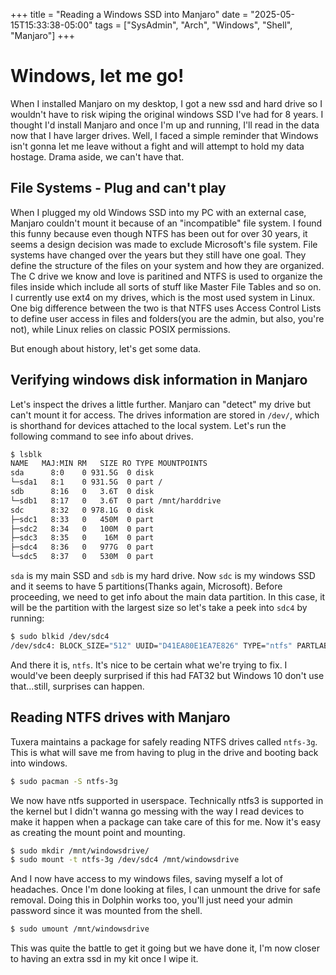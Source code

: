 +++
title = "Reading a Windows SSD into Manjaro"
date = "2025-05-15T15:33:38-05:00"
tags = ["SysAdmin", "Arch", "Windows", "Shell", "Manjaro"]
+++

# Windows, let me go!

When I installed Manjaro on my desktop, I got a new ssd and hard drive so I wouldn't have to risk wiping the original windows SSD I've had for 8 years. I thought I'd install Manjaro and once I'm up and running, I'll read in the data now that I have larger drives. Well, I faced a simple reminder that Windows isn't gonna let me leave without a fight and will attempt to hold my data hostage. Drama aside, we can't have that. 

## File Systems - Plug and can't play

When I plugged my old Windows SSD into my PC with an external case, Manjaro couldn't mount it because of an "incompatible" file system. I found this funny because even though NTFS has been out for over 30 years, it seems a design decision was made to exclude Microsoft's file system. File systems have changed over the years but they still have one goal. They define the structure of the files on your system and how they are organized. The C drive we know and love is paritined and NTFS is used to organize the files inside which include all sorts of stuff like Master File Tables and so on. I currently use ext4 on my drives, which is the most used system in Linux. One big difference between the two is that NTFS uses Access Control Lists to define user access in files and folders(you are the admin, but also, you're not), while Linux relies on classic POSIX permissions.

But enough about history, let's get some data.

## Verifying windows disk information in Manjaro


Let's inspect the drives a little further. Manjaro can "detect" my drive but can't mount it for access. The drives information are stored in `/dev/`, which is shorthand for devices attached to the local system. Let's run the following command to see info about drives.

```sh
$ lsblk
NAME   MAJ:MIN RM   SIZE RO TYPE MOUNTPOINTS
sda      8:0    0 931.5G  0 disk 
└─sda1   8:1    0 931.5G  0 part /
sdb      8:16   0   3.6T  0 disk 
└─sdb1   8:17   0   3.6T  0 part /mnt/harddrive
sdc      8:32   0 978.1G  0 disk 
├─sdc1   8:33   0   450M  0 part 
├─sdc2   8:34   0   100M  0 part 
├─sdc3   8:35   0    16M  0 part 
├─sdc4   8:36   0   977G  0 part 
└─sdc5   8:37   0   530M  0 part
```

`sda` is my main SSD and `sdb` is my hard drive. Now `sdc` is my windows SSD and it seems to have 5 partitions(Thanks again, Microsoft). Before proceeding, we need to get info about the main data partition. In this case, it will be the partition with the largest size so let's take a peek into `sdc4` by running:

```sh
$ sudo blkid /dev/sdc4
/dev/sdc4: BLOCK_SIZE="512" UUID="D41EA80E1EA7E826" TYPE="ntfs" PARTLABEL="Basic data partition" PARTUUID="7a373cd4-4c0f-492c-9ed2-c40b13df4e93"
```

And there it is, `ntfs`. It's nice to be certain what we're trying to fix. I would've been deeply surprised if this had FAT32 but Windows 10 don't use that...still, surprises can happen. 

## Reading NTFS drives with Manjaro

Tuxera maintains a package for safely reading NTFS drives called `ntfs-3g`. This is what will save me from having to plug in the drive and booting back into windows. 

```sh
$ sudo pacman -S ntfs-3g
```

We now have ntfs supported in userspace. Technically ntfs3 is supported in the kernel but I didn't wanna go messing with the way I read devices to make it happen when a package can take care of this for me. Now it's easy as creating the mount point and mounting. 

```sh
$ sudo mkdir /mnt/windowsdrive/
$ sudo mount -t ntfs-3g /dev/sdc4 /mnt/windowsdrive
```

And I now have access to my windows files, saving myself a lot of headaches. Once I'm done looking at files, I can unmount the drive for safe removal. Doing this in Dolphin works too, you'll just need your admin password since it was mounted from the shell.


```sh
$ sudo umount /mnt/windowsdrive
```

This was quite the battle to get it going but we have done it, I'm now closer to having an extra ssd in my kit once I wipe it. 

